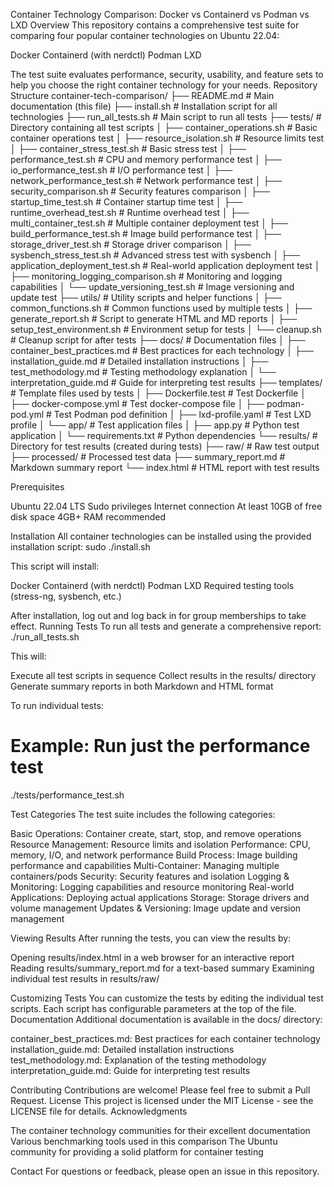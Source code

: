 Container Technology Comparison: Docker vs Containerd vs Podman vs LXD
Overview
This repository contains a comprehensive test suite for comparing four popular container technologies on Ubuntu 22.04:

Docker
Containerd (with nerdctl)
Podman
LXD

The test suite evaluates performance, security, usability, and feature sets to help you choose the right container technology for your needs.
Repository Structure
container-tech-comparison/
├── README.md                            # Main documentation (this file)
├── install.sh                           # Installation script for all technologies
├── run_all_tests.sh                     # Main script to run all tests
├── tests/                               # Directory containing all test scripts
│   ├── container_operations.sh          # Basic container operations test
│   ├── resource_isolation.sh            # Resource limits test
│   ├── container_stress_test.sh         # Basic stress test
│   ├── performance_test.sh              # CPU and memory performance test
│   ├── io_performance_test.sh           # I/O performance test
│   ├── network_performance_test.sh      # Network performance test
│   ├── security_comparison.sh           # Security features comparison
│   ├── startup_time_test.sh             # Container startup time test
│   ├── runtime_overhead_test.sh         # Runtime overhead test
│   ├── multi_container_test.sh          # Multiple container deployment test
│   ├── build_performance_test.sh        # Image build performance test
│   ├── storage_driver_test.sh           # Storage driver comparison
│   ├── sysbench_stress_test.sh          # Advanced stress test with sysbench
│   ├── application_deployment_test.sh   # Real-world application deployment test
│   ├── monitoring_logging_comparison.sh # Monitoring and logging capabilities
│   └── update_versioning_test.sh        # Image versioning and update test
├── utils/                               # Utility scripts and helper functions
│   ├── common_functions.sh              # Common functions used by multiple tests
│   ├── generate_report.sh               # Script to generate HTML and MD reports
│   ├── setup_test_environment.sh        # Environment setup for tests
│   └── cleanup.sh                       # Cleanup script for after tests
├── docs/                                # Documentation files
│   ├── container_best_practices.md      # Best practices for each technology
│   ├── installation_guide.md            # Detailed installation instructions
│   ├── test_methodology.md              # Testing methodology explanation
│   └── interpretation_guide.md          # Guide for interpreting test results
├── templates/                           # Template files used by tests
│   ├── Dockerfile.test                  # Test Dockerfile
│   ├── docker-compose.yml               # Test docker-compose file
│   ├── podman-pod.yml                   # Test Podman pod definition
│   ├── lxd-profile.yaml                 # Test LXD profile
│   └── app/                             # Test application files
│       ├── app.py                       # Python test application
│       └── requirements.txt             # Python dependencies
└── results/                             # Directory for test results (created during tests)
    ├── raw/                             # Raw test output
    ├── processed/                       # Processed test data
    ├── summary_report.md                # Markdown summary report
    └── index.html                       # HTML report with test results

Prerequisites

Ubuntu 22.04 LTS
Sudo privileges
Internet connection
At least 10GB of free disk space
4GB+ RAM recommended

Installation
All container technologies can be installed using the provided installation script:
sudo ./install.sh

This script will install:

Docker
Containerd (with nerdctl)
Podman
LXD
Required testing tools (stress-ng, sysbench, etc.)

After installation, log out and log back in for group memberships to take effect.
Running Tests
To run all tests and generate a comprehensive report:
./run_all_tests.sh

This will:

Execute all test scripts in sequence
Collect results in the results/ directory
Generate summary reports in both Markdown and HTML format

To run individual tests:
# Example: Run just the performance test
./tests/performance_test.sh

Test Categories
The test suite includes the following categories:

Basic Operations: Container create, start, stop, and remove operations
Resource Management: Resource limits and isolation
Performance: CPU, memory, I/O, and network performance
Build Process: Image building performance and capabilities
Multi-Container: Managing multiple containers/pods
Security: Security features and isolation
Logging & Monitoring: Logging capabilities and resource monitoring
Real-world Applications: Deploying actual applications
Storage: Storage drivers and volume management
Updates & Versioning: Image update and version management

Viewing Results
After running the tests, you can view the results by:

Opening results/index.html in a web browser for an interactive report
Reading results/summary_report.md for a text-based summary
Examining individual test results in results/raw/

Customizing Tests
You can customize the tests by editing the individual test scripts. Each script has configurable parameters at the top of the file.
Documentation
Additional documentation is available in the docs/ directory:

container_best_practices.md: Best practices for each container technology
installation_guide.md: Detailed installation instructions
test_methodology.md: Explanation of the testing methodology
interpretation_guide.md: Guide for interpreting test results

Contributing
Contributions are welcome! Please feel free to submit a Pull Request.
License
This project is licensed under the MIT License - see the LICENSE file for details.
Acknowledgments

The container technology communities for their excellent documentation
Various benchmarking tools used in this comparison
The Ubuntu community for providing a solid platform for container testing

Contact
For questions or feedback, please open an issue in this repository.
